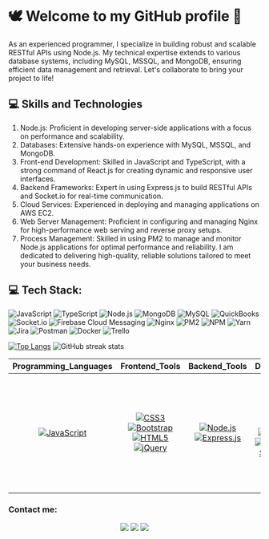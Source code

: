 # 🕊️ Welcome to my GitHub profile 👋

As an experienced programmer, I specialize in building robust and scalable RESTful APIs using Node.js. My technical expertise extends to various database systems, including MySQL, MSSQL, and MongoDB, ensuring efficient data management and retrieval.
Let's collaborate to bring your project to life!
## 💻 Skills and Technologies 
1. Node.js: Proficient in developing server-side applications with a focus on performance and scalability.
2. Databases: Extensive hands-on experience with MySQL, MSSQL, and MongoDB.
3. Front-end Development: Skilled in JavaScript and TypeScript, with a strong command of React.js for creating dynamic and responsive user interfaces.
4. Backend Frameworks: Expert in using Express.js to build RESTful APIs and Socket.io for real-time communication.
5. Cloud Services: Experienced in deploying and managing applications on AWS EC2.
6. Web Server Management: Proficient in configuring and managing Nginx for high-performance web serving and reverse proxy setups.
7. Process Management: Skilled in using PM2 to manage and monitor Node.js applications for optimal performance and reliability.
I am dedicated to delivering high-quality, reliable solutions tailored to meet your business needs.


## 💻 Tech Stack:
![JavaScript](https://img.shields.io/badge/javascript-%23323330.svg?style=for-the-badge&logo=javascript&logoColor=%23F7DF1E) ![TypeScript](https://img.shields.io/badge/typescript-%23007ACC.svg?style=for-the-badge&logo=typescript&logoColor=white) ![Node.js](https://img.shields.io/badge/node.js-%2343853D.svg?style=for-the-badge&logo=node.js&logoColor=white) ![MongoDB](https://img.shields.io/badge/mongodb-%234ea94b.svg?style=for-the-badge&logo=mongodb&logoColor=white) ![MySQL](https://img.shields.io/badge/mysql-%230075A8.svg?style=for-the-badge&logo=mysql&logoColor=white) ![QuickBooks](https://img.shields.io/badge/QuickBooks-49A2FF?style=for-the-badge&logo=QuickBooks&logoColor=white) ![Socket.io](https://img.shields.io/badge/socket.io-%230E83CD.svg?style=for-the-badge&logo=socket.io&logoColor=white) ![Firebase Cloud Messaging](https://img.shields.io/badge/firebase%20cloud%20messaging-%23039BE5.svg?style=for-the-badge&logo=firebase&logoColor=white) ![Nginx](https://img.shields.io/badge/nginx-%23009639.svg?style=for-the-badge&logo=nginx&logoColor=white) ![PM2](https://img.shields.io/badge/PM2-2B037A?style=for-the-badge&logo=pm2&logoColor=white) ![NPM](https://img.shields.io/badge/NPM-%23000000.svg?style=for-the-badge&logo=npm&logoColor=white) ![Yarn](https://img.shields.io/badge/yarn-%232C8EBB.svg?style=for-the-badge&logo=yarn&logoColor=white) ![Jira](https://img.shields.io/badge/jira-%230A0FFF.svg?style=for-the-badge&logo=jira&logoColor=white) ![Postman](https://img.shields.io/badge/Postman-FF6C37?style=for-the-badge&logo=postman&logoColor=white) ![Docker](https://img.shields.io/badge/docker-%230db7ed.svg?style=for-the-badge&logo=docker&logoColor=white) ![Trello](https://img.shields.io/badge/Trello-%23026AA7.svg?style=for-the-badge&logo=Trello&logoColor=white)


[![Top Langs](https://github-readme-stats.vercel.app/api/top-langs/?username=dhaval-kakadiya)](https://github.com/anuraghazra/github-readme-stats) ![GitHub streak stats](https://streak-stats.demolab.com/?user=dhaval-kakadiya) 



| **Programming_Languages**                           | **Frontend_Tools**                                      | **Backend_Tools**                                       | **Data_Related**                                      | **IDEs/Softwares**                                           | **Other_Tools**                                    |
| --------------------------------------------------- | -------------------------------------------------- | -------------------------------------------------- | -------------------------------------------------- | ---------------------------------------------------- | -------------------------------------------------- |
| <p align="center">[![JavaScript](https://img.shields.io/badge/JavaScript-F7DF1E?style=flat-square&logo=JavaScript&logoColor=white)](https://github.com/walidbosso) | <p align="center"> [![CSS3](https://img.shields.io/badge/-CSS3-%231572B6?style=flat-square&logo=css3)](https://github.com/walidbosso) [![Bootstrap](https://img.shields.io/badge/-Bootstrap-563D7C?style=flat-square&logo=Bootstrap&logoColor=white)](https://github.com/walidbosso) [![HTML5](https://img.shields.io/badge/-HTML5-%23E44D27?style=flat-square&logo=html5&logoColor=ffffff)](https://github.com/walidbosso) [![jQuery](https://img.shields.io/badge/jQuery-%230769AD.svg?style=flat-square&logo=jquery&logoColor=white)](https://github.com/walidbosso) | <p align="center">[![Node.js](https://img.shields.io/badge/-Node.js-339933?style=flat-square&logo=Node.js&logoColor=ffffff)](https://github.com/walidbosso) [![Express.js](https://img.shields.io/badge/Express.js-%23404d59.svg?style=flat-square&logo=express&logoColor=%2361DAFB)](https://github.com/walidbosso) |  <p align="center">[![SQL](https://img.shields.io/badge/-SQL-blue?style=flat-square&logo=postgresql&logoColor=ffffff)](https://github.com/walidbosso) [![MySQL](https://img.shields.io/badge/-MySQL-blue?style=flat-square&logo=mysql&logoColor=ffffff)](https://github.com/walidbosso) [![MongoDB](https://img.shields.io/badge/-MongoDB-green?style=flat-square&logo=mongodb&logoColor=ffffff)](https://github.com/walidbosso) [![Microsoft SQL Server](https://img.shields.io/badge/Microsoft_SQL_Server-CC2927?style=flat-square&logo=microsoft-sql-server&logoColor=white)](https://github.com/walidbosso) | <p align="center">[![Visual Studio Code](https://img.shields.io/badge/Visual_Studio_Code-007ACC?style=flat-square&logo=Visual-Studio-Code&logoColor=white)](https://github.com/walidbosso) [![Postman](https://img.shields.io/badge/Postman-FF6C37?style=flat-square&logo=postman&logoColor=white)](https://github.com/walidbosso) [![MySQL Workbench](https://img.shields.io/badge/MySQL_Workbench-4479A1?style=flat-square&logo=mysql&logoColor=white)](https://github.com/walidbosso) [![Firebase Cloud Messaging](https://img.shields.io/badge/firebase%20cloud%20messaging-%23039BE5.svg?style=flat-square&logo=firebase&logoColor=white)](https://github.com/walidbosso) [![MongoDB Compass](https://img.shields.io/badge/MongoDB_Compass-47A248?style=flat-square&logo=mongodb&logoColor=white)](https://github.com/walidbosso) | <p align="center">[![Git](https://img.shields.io/badge/-Git-%23F05032?style=flat-square&logo=git&logoColor=%23ffffff)](https://github.com/walidbosso) [![GitHub](https://img.shields.io/badge/-GitHub-181717?style=flat-square&logo=github)](https://github.com/walidbosso) [![Ubuntu](http://img.shields.io/badge/-Ubuntu-A81D33?style=flat-square&logo=ubuntu&logoColor=ffffff)](https://github.com/walidbosso) [![PowerShell](http://img.shields.io/badge/-PowerShell-5391FE?style=flat-square&logo=powershell&logoColor=ffffff)](https://github.com/walidbosso) [![FileZilla](http://img.shields.io/badge/-FileZilla-1683BB?style=flat-square&logo=filezilla&logoColor=ffffff)](https://github.com/walidbosso) [![PuTTY](http://img.shields.io/badge/-PuTTY-005C88?style=flat-square&logo=putty&logoColor=ffffff)](https://github.com/walidbosso) |



### Contact me:
<p align="center">
  <a href="https://www.linkedin.com/in/dhaval-kakadiya" target="_blank"><img src="https://img.shields.io/badge/LinkedIn-%230177B5?style=flat-square&logo=linkedin&logoColor=white"/></a>
  <a href="https://dhaval-portfolio.onrender.com/" target="_blank"><img src="https://img.shields.io/badge/My_Portfolio-4CA143?style=flat-square&logo=icloud&logoColor=white&labelColor=4CA143" /></a>
  <a href="mailto:dhavalkakadiya01@gmail.com" target="_blank"><img src="https://img.shields.io/badge/Gmail-D14836?style=flat-square&logo=gmail&logoColor=white" /></a>
</p>
